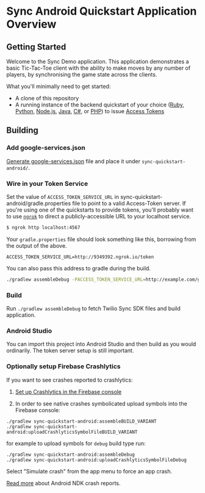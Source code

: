 # Sync Android Quickstart Application Overview

## Getting Started

Welcome to the Sync Demo application.  This application demonstrates a basic Tic-Tac-Toe client with the ability to make moves by any number of players, by synchronising the game state across the clients.

What you'll minimally need to get started:

- A clone of this repository
- A running instance of the backend quickstart of your choice ([Ruby](https://github.com/TwilioDevEd/sync-quickstart-ruby), [Python](https://github.com/TwilioDevEd/sync-quickstart-python), [Node.js](https://github.com/TwilioDevEd/sync-quickstart-node), [Java](https://github.com/TwilioDevEd/sync-quickstart-java), [C#](https://github.com/TwilioDevEd/sync-quickstart-csharp), or [PHP](https://github.com/TwilioDevEd/sync-quickstart-php)) to issue [Access Tokens](https://www.twilio.com/docs/api/sync/identity-and-access-tokens)

## Building

### Add google-services.json

[Generate google-services.json](https://firebase.google.com/docs/crashlytics/upgrade-sdk?platform=android#add-config-file) file and place it under `sync-quickstart-android/`.

### Wire in your Token Service

Set the value of `ACCESS_TOKEN_SERVICE_URL` in sync-quickstart-android/gradle.properties file to point to a valid Access-Token server. If you're using one of the quickstarts to provide tokens, you'll probably want to use [`ngrok`](http://ngrok.io) to direct a publicly-accessible URL to your localhost service.

```bash
$ ngrok http localhost:4567
```

Your `gradle.properties` file should look something like this, borrowing from the output of the above.

```
ACCESS_TOKEN_SERVICE_URL=http://9349392.ngrok.io/token
```

You can also pass this address to gradle during the build.

```bash
./gradlew assembleDebug -PACCESS_TOKEN_SERVICE_URL=http://example.com/get-token/
```

### Build

Run `./gradlew assembleDebug` to fetch Twilio Sync SDK files and build application.

### Android Studio

You can import this project into Android Studio and then build as you would ordinarily. The token server setup is still important.

### Optionally setup Firebase Crashlytics

If you want to see crashes reported to crashlytics:
1. [Set up Crashlytics in the Firebase console](https://firebase.google.com/docs/crashlytics/get-started?platform=android#setup-console)

2. In order to see native crashes symbolicated upload symbols into the Firebase console:
```
./gradlew sync-quickstart-android:assembleBUILD_VARIANT
./gradlew sync-quickstart-android:uploadCrashlyticsSymbolFileBUILD_VARIANT
```
for example to upload symbols for `debug` build type run:
```
./gradlew sync-quickstart-android:assembleDebug
./gradlew sync-quickstart-android:uploadCrashlyticsSymbolFileDebug
```

Select "Simulate crash" from the app menu to force an app crash.

[Read more](https://firebase.google.com/docs/crashlytics/upgrade-sdk?platform=android#optional_step_set_up_ndk_crash_reporting) about Android NDK crash reports.
